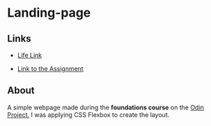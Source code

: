 # Landing-page

## Links
- [Life Link](https://alejandroxvii.github.io/landing-page/)

- [Link to the Assignment](https://www.theodinproject.com/paths/foundations/courses/foundations/lessons/recipes)

## About
A simple webpage made during the **foundations course** on the [Odin Project.](https://www.theodinproject.com/) I was applying CSS Flexbox to create the layout.
